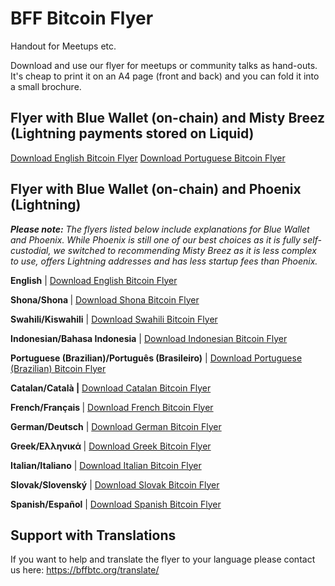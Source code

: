 # BFF Bitcoin Flyer
Handout for Meetups etc.

Download and use our flyer for meetups or community talks as hand-outs. It's cheap to print it on an A4 page (front and back) and you can fold it into a small brochure.

## Flyer with Blue Wallet (on-chain) and Misty Breez (Lightning payments stored on Liquid)
<a href="https://github.com/BFF-org/bitcoin-flyer/blob/main/EN-Bitcoin-flyer-BW-Misty.pdf">Download English Bitcoin Flyer</a>
<a href="https://github.com/BFF-org/bitcoin-flyer/blob/main/PT-Bitcoin-flyer-BW-Misty.pdf">Download Portuguese Bitcoin Flyer</a>

## Flyer with Blue Wallet (on-chain) and Phoenix (Lightning)
<p><em><strong>Please note:</strong> The flyers listed below include explanations for Blue Wallet and Phoenix. While Phoenix is still one of our best choices as it is fully self-custodial, we switched to recommending Misty Breez as it is less complex to use, offers Lightning addresses and has less startup fees than Phoenix.</em></p>
<p><strong>English</strong> | <a href="https://bffbtc.org/wp-content/uploads/2023/03/EN-Bitcoin-flyer-BW-Phoenix.pdf" target="_blank" rel="noopener">Download English Bitcoin Flyer</a></p>
<p><b>Shona/Shona </b>| <a href="https://bffbtc.org/wp-content/uploads/2023/05/SHO-Bitcoin-flyer-BW-Phoenix.pdf.pdf">Download Shona</a><a href="https://bffbtc.org/wp-content/uploads/2023/05/SHO-Bitcoin-flyer-BW-Phoenix.pdf.pdf"> Bitcoin Flyer</a></p>
<p><strong>Swahili/Kiswahili</strong> | <a href="https://bffbtc.org/wp-content/uploads/2023/04/SWA-Bitcoin-flyer-BW-Phoenix.pdf.pdf" target="_blank" rel="noopener">Download Swahili Bitcoin Flyer</a></p>
<p><strong>Indonesian/Bahasa Indonesia</strong> | <a href="https://bffbtc.org/wp-content/uploads/2023/12/INDONESIA-Bitcoin-flyer-BW-Phoenix.pdf">Download Indonesian Bitcoin Flyer</a></p>
<p><strong>Portuguese (Brazilian)/Português (Brasileiro)</strong> | <a href="https://bffbtc.org/wp-content/uploads/2023/04/PRT-Bitcoin-flyer-BW-Phoenix.pdf-2.pdf" target="_blank" rel="noopener">Download Portuguese (Brazilian) Bitcoin Flyer</a></p>
<p><strong>Catalan/Català |</strong> <a href="https://bffbtc.org/wp-content/uploads/2023/04/CAT-Bitcoin-flyer-BW-Phoenix.pdf.pdf" target="_blank" rel="noopener">Download</a><a href="https://bffbtc.org/wp-content/uploads/2023/04/CAT-Bitcoin-flyer-BW-Phoenix.pdf.pdf" target="_blank" rel="noopener"> Catalan</a><a href="https://bffbtc.org/wp-content/uploads/2023/04/CAT-Bitcoin-flyer-BW-Phoenix.pdf.pdf" target="_blank" rel="noopener"> Bitcoin Flyer</a></p>
<p><strong>French/Français </strong>| <a href="https://bffbtc.org/wp-content/uploads/2023/03/FR-Bitcoin-flyer-BW-Phoenix.pdf.pdf" target="_blank" rel="noopener">Download French Bitcoin Flyer</a></p>
<p><strong>German/Deutsch</strong> | <a href="https://bffbtc.org/wp-content/uploads/2023/03/GER-Bitcoin-flyer-BW-Phoenix.pdf.pdf" target="_blank" rel="noopener">Download German Bitcoin Flyer</a></p>
<p><strong>Greek/Ελληνικά </strong>| <a href="https://bffbtc.org/wp-content/uploads/2023/05/Copy-of-GR-Bitcoin-flyer-BW-Phoenix.pdf.pdf" target="_blank" rel="noopener">Download Greek</a><a href="https://bffbtc.org/wp-content/uploads/2023/05/Copy-of-GR-Bitcoin-flyer-BW-Phoenix.pdf.pdf" target="_blank" rel="noopener"> Bitcoin Flyer</a></p>
<p><strong>Italian/Italiano</strong> | <a href="https://bffbtc.org/wp-content/uploads/2023/04/IT-Bitcoin-flyer-BW-Phoenix.pdf.pdf" target="_blank" rel="noopener">Download Italian Bitcoin Flyer</a></p>
<p><strong>Slovak/Slovenský</strong> | <a href="https://bffbtc.org/wp-content/uploads/2023/03/SLO-Bitcoin-flyer-BW-Phoenix.pdf.pdf" target="_blank" rel="noopener">Download Slovak Bitcoin Flyer</a></p>
<p><strong>Spanish/Español</strong> | <a href="https://bffbtc.org/wp-content/uploads/2023/05/SPA-Bitcoin-flyer-BW-Phoenix.pdf.pdf" target="_blank" rel="noopener">Download Spanish Bitcoin Flyer</a></p>










## Support with Translations
If you want to help and translate the flyer to your language please contact us here: <a href="https://bffbtc.org/translate/">https://bffbtc.org/translate/</a>
